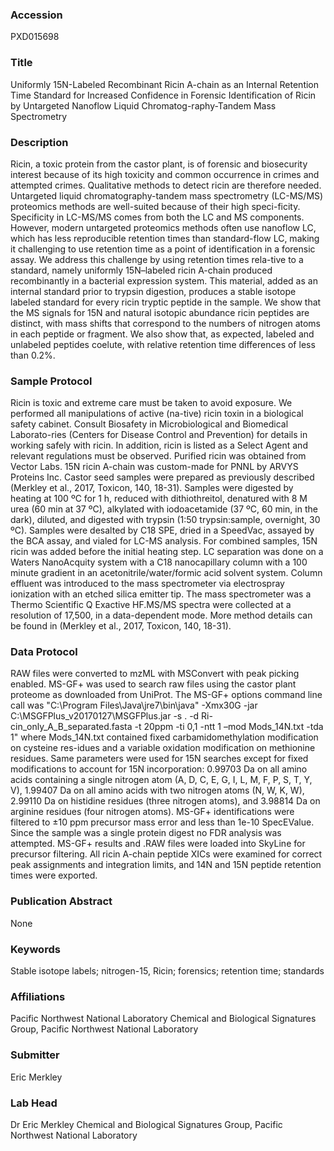 ### Accession
PXD015698

### Title
Uniformly 15N-Labeled Recombinant Ricin A-chain as an Internal Retention Time Standard for Increased Confidence in Forensic Identification of Ricin by Untargeted Nanoflow Liquid Chromatog-raphy-Tandem Mass Spectrometry

### Description
Ricin, a toxic protein from the castor plant, is of forensic and biosecurity interest because of its high toxicity and common occurrence in crimes and attempted crimes.  Qualitative methods to detect ricin are therefore needed.  Untargeted liquid chromatography-tandem mass spectrometry (LC-MS/MS) proteomics methods are well-suited because of their high speci-ficity. Specificity in LC-MS/MS comes from both the LC and MS components. However, modern untargeted proteomics methods often use nanoflow LC, which has less reproducible retention times than standard-flow LC, making it challenging to use retention time as a point of identification in a forensic assay.    We address this challenge by using retention times rela-tive to a standard, namely uniformly 15N–labeled ricin A-chain produced recombinantly in a bacterial expression system.  This material, added as an internal standard prior to trypsin digestion, produces a stable isotope labeled standard for every ricin tryptic peptide in the sample.    We show that the MS signals for 15N and natural isotopic abundance ricin peptides are distinct, with mass shifts that correspond to the numbers of nitrogen atoms in each peptide or fragment.  We also show that, as expected, labeled and unlabeled peptides coelute, with relative retention time differences of less than 0.2%.

### Sample Protocol
Ricin is toxic and extreme care must be taken to avoid exposure.  We performed all manipulations of active (na-tive) ricin toxin in a biological safety cabinet.  Consult Biosafety in Microbiological and Biomedical Laborato-ries (Centers for Disease Control and Prevention) for details in working safely with ricin.  In addition, ricin is listed as a Select Agent and relevant regulations must be observed. Purified ricin was obtained from Vector Labs. 15N ricin A-chain was custom-made for PNNL by ARVYS Proteins Inc. Castor seed samples were prepared as previously described (Merkley et al., 2017, Toxicon, 140, 18-31).  Samples were digested by heating at 100 ºC for 1 h, reduced with dithiothreitol, denatured with 8 M urea (60 min at 37 ºC), alkylated with iodoacetamide (37 ºC, 60 min, in the dark), diluted, and digested with trypsin (1:50 trypsin:sample, overnight, 30 ºC).  Samples were desalted by C18 SPE, dried in a SpeedVac, assayed by the BCA assay, and vialed for LC-MS analysis.  For combined samples, 15N ricin was added before the initial heating step. LC separation was done on a Waters NanoAcquity system with a C18 nanocapillary column with a 100 minute gradient in an acetonitrile/water/formic acid solvent system.  Column effluent was introduced to the mass spectrometer via electrospray ionization with an etched silica emitter tip. The mass spectrometer was a Thermo Scientific Q Exactive HF.MS/MS spectra were collected at a resolution of 17,500, in a data-dependent mode.  More method details can be found in (Merkley et al., 2017, Toxicon, 140, 18-31).

### Data Protocol
RAW files were converted to mzML with MSConvert with peak picking enabled.  MS-GF+ was used to search raw files using the castor plant proteome as downloaded from UniProt.  The MS-GF+ options command line call was "C:\Program Files\Java\jre7\bin\java" -Xmx30G -jar C:\MSGFPlus_v20170127\MSGFPlus.jar -s . -d Ri-cin_only_A_B_separated.fasta -t 20ppm -ti 0,1 -ntt 1 –mod Mods_14N.txt -tda 1" where Mods_14N.txt contained fixed carbamidomethylation modification on cysteine res-idues and a variable oxidation modification on methionine residues.  Same parameters were used for 15N searches except for fixed modifications to account for 15N incorporation:  0.99703 Da on all amino acids containing a single nitrogen atom (A, D, C, E, G, I, L, M, F, P, S, T, Y, V), 1.99407 Da on all amino acids with two nitrogen atoms (N, W, K, W), 2.99110 Da on histidine residues (three nitrogen atoms), and 3.98814 Da on arginine residues (four nitrogen atoms).  MS-GF+ identifications were filtered to ±10 ppm precursor mass error and less than 1e-10 SpecEValue.  Since the sample was a single protein digest no FDR analysis was attempted.  MS-GF+ results and .RAW files were loaded into SkyLine for precursor filtering.  All ricin A-chain peptide XICs were examined for correct peak assignments and integration limits, and 14N and 15N peptide retention times were exported.

### Publication Abstract
None

### Keywords
Stable isotope labels; nitrogen-15, Ricin; forensics; retention time; standards

### Affiliations
Pacific Northwest National Laboratory
Chemical and Biological Signatures Group, Pacific Northwest National Laboratory

### Submitter
Eric Merkley

### Lab Head
Dr Eric Merkley
Chemical and Biological Signatures Group, Pacific Northwest National Laboratory


